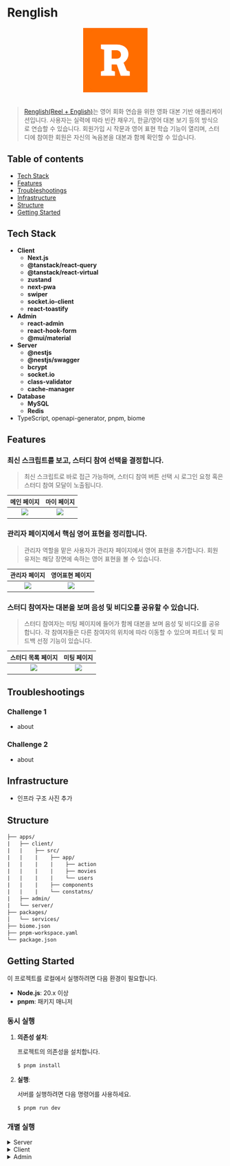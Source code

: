# Renglish

<div align="center">
  <img src="https://github.com/ahyeon-jung/renglish/blob/dev/apps/client/public/icon.png?raw=true" alt="logo" width="150" height="auto" />
</div>
<br/>

> [Renglish(Reel + English)](https://renglish.vercel.app/)는 영어 회화 연습을 위한 영화 대본 기반 애플리케이션입니다. 사용자는 실력에 따라 빈칸 채우기, 한글/영어 대본 보기 등의 방식으로 연습할 수 있습니다. 회원가입 시 작문과 영어 표현 학습 기능이 열리며, 스터디에 참여한 회원은 자신의 녹음본을 대본과 함께 확인할 수 있습니다.

## Table of contents
- [Tech Stack](#tech-stack)
- [Features](#features)
- [Troubleshootings](#troubleshootings)
- [Infrastructure](#infrastructure)
- [Structure](#structure)
- [Getting Started](#getting-started)

## Tech Stack
- **Client**
  - **Next.js**
  - **@tanstack/react-query**
  - **@tanstack/react-virtual**
  - **zustand**
  - **next-pwa**
  - **swiper**
  - **socket.io-client**
  - **react-toastify**
- **Admin**
  - **react-admin**
  - **react-hook-form**
  - **@mui/material**
- **Server**
  - **@nestjs**
  - **@nestjs/swagger**
  - **bcrypt**
  - **socket.io**
  - **class-validator**
  - **cache-manager**
- **Database**
  - **MySQL**
  - **Redis**
- TypeScript, openapi-generator, pnpm, biome

## Features
### 최신 스크립트를 보고, 스터디 참여 선택을 결정합니다.
> 최신 스크립트로 바로 접근 가능하며, 스터디 참여 버튼 선택 시 로그인 요청 혹은 스터디 참여 모달이 노출됩니다.

|메인 페이지|마이 페이지|
|:---:|:---:|
|<img src="https://github.com/user-attachments/assets/822b2d0e-b5ca-4b6a-8e13-7b99391787d8" />|<img src="https://github.com/user-attachments/assets/822b2d0e-b5ca-4b6a-8e13-7b99391787d8"/>|

### 관리자 페이지에서 핵심 영어 표현을 정리합니다.
> 관리자 역할을 맡은 사용자가 관리자 페이지에서 영어 표현을 추가합니다. 회원 유저는 해당 장면에 속하는 영어 표현을 볼 수 있습니다.

|관리자 페이지|영어표현 페이지|
|:---:|:---:|
|<img src="https://github.com/user-attachments/assets/822b2d0e-b5ca-4b6a-8e13-7b99391787d8" />|<img src="https://github.com/user-attachments/assets/822b2d0e-b5ca-4b6a-8e13-7b99391787d8" />|

### 스터디 참여자는 대본을 보며 음성 및 비디오를 공유할 수 있습니다.
> 스터디 참여자는 미팅 페이지에 들어가 함께 대본을 보며 음성 및 비디오를 공유합니다. 각 참여자들은 다른 참여자의 위치에 따라 이동할 수 있으며 파트너 및 피드백 선정 기능이 있습니다.

|스터디 목록 페이지|미팅 페이지|
|:---:|:---:|
|<img src="https://github.com/user-attachments/assets/822b2d0e-b5ca-4b6a-8e13-7b99391787d8" />|<img src="https://github.com/user-attachments/assets/822b2d0e-b5ca-4b6a-8e13-7b99391787d8" />|

## Troubleshootings
### Challenge 1
- about

### Challenge 2
- about

## Infrastructure
- 인프라 구조 사진 추가

## Structure
```
├── apps/
|   ├── client/
|   |    ├── src/
|   |    |    ├── app/
|   |    |    |    ├── action
|   |    |    |    ├── movies
|   |    |    |    └── users
|   |    |    ├── components
|   |    |    └── constatns/
|   ├── admin/
|   └── server/
├── packages/
│   └── services/         
├── biome.json
├── pnpm-workspace.yaml
└── package.json
```

## Getting Started
이 프로젝트를 로컬에서 실행하려면 다음 환경이 필요합니다.

- **Node.js**: 20.x 이상
- **pnpm**: 패키지 매니저

### 동시 실행

1. **의존성 설치**:

   프로젝트의 의존성을 설치합니다.

   ```bash
   $ pnpm install
   ```

2. **실행**:

   서버를 실행하려면 다음 명령어를 사용하세요.

   ```bash
   $ pnpm run dev
   ```
   
### 개별 실행
<details>
   <summary>Server</summary>
서버를 실행하려면 다음 단계를 따르세요.

1. **서버 폴더로 이동**:

   ```bash
   $ cd server
   ```

2. **의존성 설치**:

   프로젝트의 의존성을 설치합니다.

   ```bash
   $ pnpm install
   ```

3. **서버 실행**:

   서버를 실행하려면 다음 명령어를 사용하세요.

   ```bash
   $ pnpm run start
   ```


</details>
<details>
   <summary>Client</summary>
클라이언트 애플리케이션을 실행하려면 다음 단계를 따르세요.

1. **클라이언트 폴더로 이동**:

   ```bash
   $ cd client
   ```

2. **의존성 설치**:

   클라이언트의 의존성을 설치합니다.

   ```bash
   $ pnpm install
   ```

3. **클라이언트 실행**:

   클라이언트를 실행하려면 다음 명령어를 사용하세요.

   ```bash
   $ pnpm run dev
   ```
</details>
<details>
   <summary>Admin</summary>
어드민 애플리케이션을 실행하려면 다음 단계를 따르세요.
1. **클라이언트 폴더로 이동**:

   ```bash
   $ cd client
   ```

2. **의존성 설치**:

   클라이언트의 의존성을 설치합니다.

   ```bash
   $ pnpm install
   ```

3. **클라이언트 실행**:

   클라이언트를 실행하려면 다음 명령어를 사용하세요.

   ```bash
   $ pnpm run dev
   ```
</details>
